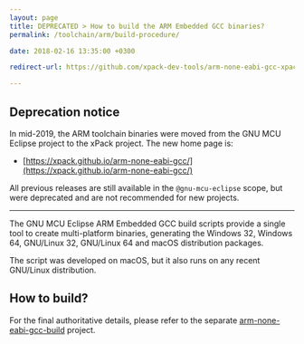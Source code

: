 ```yaml
---
layout: page
title: DEPRECATED > How to build the ARM Embedded GCC binaries?
permalink: /toolchain/arm/build-procedure/

date: 2018-02-16 13:35:00 +0300

redirect-url: https://github.com/xpack-dev-tools/arm-none-eabi-gcc-xpack/blob/xpack/README-BUILD.md

---
```


## Deprecation notice

In mid-2019, the ARM toolchain binaries were moved from the GNU MCU Eclipse
project to the xPack project. The new home page is:

* [https://xpack.github.io/arm-none-eabi-gcc/](https://xpack.github.io/arm-none-eabi-gcc/)

All previous releases are still available in the `@gnu-mcu-eclipse` scope,
but were deprecated and are not recommended for new projects.

___

The GNU MCU Eclipse ARM Embedded GCC build scripts provide a single tool to create multi-platform binaries, generating the Windows 32, Windows 64, GNU/Linux 32, GNU/Linux 64 and macOS distribution packages.

The script was developed on macOS, but it also runs on any recent GNU/Linux distribution.

## How to build?

For the final authoritative details, please refer to the separate [arm-none-eabi-gcc-build](https://github.com/gnu-mcu-eclipse/arm-none-eabi-gcc-build/) project.
